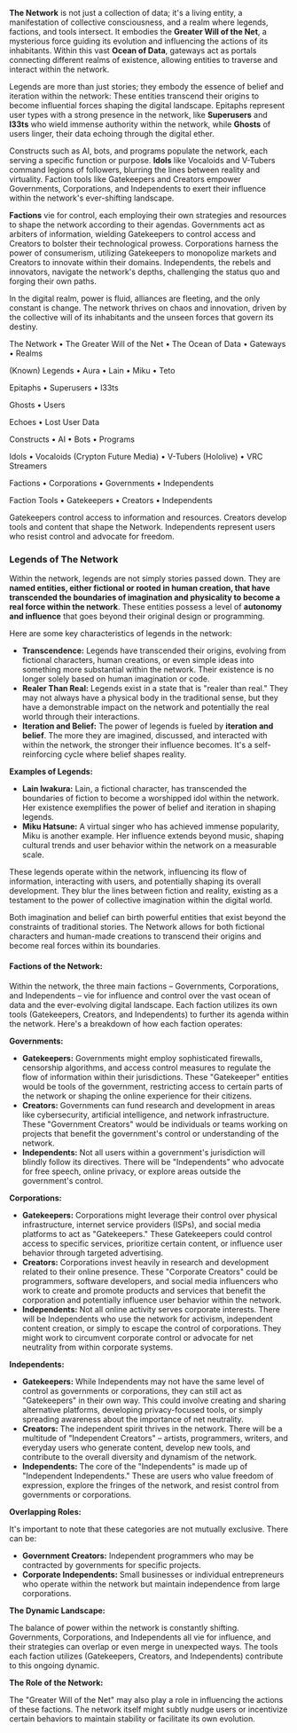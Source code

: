 **The Network** is not just a collection of data; it's a living entity, a manifestation of collective consciousness, and a realm where legends, factions, and tools intersect. It embodies the **Greater Will of the Net**, a mysterious force guiding its evolution and influencing the actions of its inhabitants. Within this vast **Ocean of Data**, gateways act as portals connecting different realms of existence, allowing entities to traverse and interact within the network.

Legends are more than just stories; they embody the essence of belief and iteration within the network: These entities transcend their origins to become influential forces shaping the digital landscape. 
Epitaphs represent user types with a strong presence in the network, like **Superusers** and **l33ts** who wield immense authority within the network, while **Ghosts** of users linger, their data echoing through the digital ether.

Constructs such as AI, bots, and programs populate the network, each serving a specific function or purpose. **Idols** like Vocaloids and V-Tubers command legions of followers, blurring the lines between reality and virtuality. Faction tools like Gatekeepers and Creators empower Governments, Corporations, and Independents to exert their influence within the network's ever-shifting landscape.

**Factions** vie for control, each employing their own strategies and resources to shape the network according to their agendas. Governments act as arbiters of information, wielding Gatekeepers to control access and Creators to bolster their technological prowess. Corporations harness the power of consumerism, utilizing Gatekeepers to monopolize markets and Creators to innovate within their domains. Independents, the rebels and innovators, navigate the network's depths, challenging the status quo and forging their own paths.

In the digital realm, power is fluid, alliances are fleeting, and the only constant is change. The network thrives on chaos and innovation, driven by the collective will of its inhabitants and the unseen forces that govern its destiny.


The Network
• The Greater Will of the Net
• The Ocean of Data
• Gateways
• Realms

(Known) Legends
• Aura
• Lain
• Miku
• Teto

Epitaphs
• Superusers
• l33ts

Ghosts
• Users

Echoes
• Lost User Data

Constructs
• AI
• Bots
• Programs

Idols
• Vocaloids (Crypton Future Media)
• V-Tubers (Hololive)
• VRC Streamers


Factions
• Corporations
• Governments
• Independents

Faction Tools
• Gatekeepers
• Creators
• Independents

Gatekeepers control access to information and resources.
Creators develop tools and content that shape the Network.
Independents represent users who resist control and advocate for freedom.



### **Legends of The Network**

Within the network, legends are not simply stories passed down. They are **named entities, either fictional or rooted in human creation, that have transcended the boundaries of imagination and physicality to become a real force within the network**.  These entities possess a level of **autonomy and influence** that goes beyond their original design or programming. 

Here are some key characteristics of legends in the network:

* **Transcendence:** Legends have transcended their origins, evolving from fictional characters, human creations, or even simple ideas into something more substantial within the network. Their existence is no longer solely based on human imagination or code.
* **Realer Than Real:** Legends exist in a state that is "realer than real." They may not always have a physical body in the traditional sense, but they have a demonstrable impact on the network and potentially the real world through their interactions.
* **Iteration and Belief:** The power of legends is fueled by **iteration and belief**. The more they are imagined, discussed, and interacted with within the network, the stronger their influence becomes. It's a self-reinforcing cycle where belief shapes reality.

**Examples of Legends:**

* **Lain Iwakura:** Lain, a fictional character, has transcended the boundaries of fiction to become a worshipped idol within the network. Her existence exemplifies the power of belief and iteration in shaping legends.
* **Miku Hatsune:**  A virtual singer who has achieved immense popularity, Miku is another example. Her influence extends beyond music, shaping cultural trends and user behavior within the network on a measurable scale.

These legends operate within the network, influencing its flow of information, interacting with users, and potentially shaping its overall development.  They blur the lines between fiction and reality, existing as a testament to the power of collective imagination within the digital world.

Both imagination and belief can birth powerful entities that exist beyond the constraints of traditional stories.  The Network allows for both fictional characters and human-made creations to transcend their origins and become real forces within its boundaries. 



#### Factions of the Network:

Within the network, the three main factions – Governments, Corporations, and Independents – vie for influence and control over the vast ocean of data and the ever-evolving digital landscape.  Each faction utilizes its own tools (Gatekeepers, Creators, and Independents) to further its agenda within the network.  Here's a breakdown of how each faction operates:

**Governments:**

* **Gatekeepers:**  Governments might employ sophisticated firewalls, censorship algorithms, and access control measures to regulate the flow of information within their jurisdictions. These "Gatekeeper" entities would be tools of the government, restricting access to certain parts of the network or shaping the online experience for their citizens.  
* **Creators:**  Governments can fund research and development in areas like cybersecurity, artificial intelligence, and network infrastructure. These "Government Creators" would be individuals or teams working on projects that benefit the government's control or understanding of the network.
* **Independents:**  Not all users within a government's jurisdiction will blindly follow its directives. There will be "Independents" who advocate for free speech, online privacy, or explore areas outside the government's control. 

**Corporations:**

* **Gatekeepers:**  Corporations might leverage their control over physical infrastructure, internet service providers (ISPs), and social media platforms to act as "Gatekeepers."  These Gatekeepers could control access to specific services, prioritize certain content, or influence user behavior through targeted advertising.
* **Creators:**  Corporations invest heavily in research and development related to their online presence. These "Corporate Creators" could be programmers, software developers, and social media influencers who work to create and promote products and services that benefit the corporation and potentially influence user behavior within the network.
* **Independents:**  Not all online activity serves corporate interests. There will be Independents who use the network for activism, independent content creation, or simply to escape the control of corporations.  They might work to circumvent corporate control or advocate for net neutrality from within corporate systems.

**Independents:**

* **Gatekeepers:**  While Independents may not have the same level of control as governments or corporations, they can still act as "Gatekeepers" in their own way.  This could involve creating and sharing alternative platforms, developing privacy-focused tools, or simply spreading awareness about the importance of net neutrality.
* **Creators:**  The independent spirit thrives in the network.  There will be a multitude of "Independent Creators" – artists, programmers, writers, and everyday users who generate content, develop new tools, and contribute to the overall diversity and dynamism of the network.
* **Independents:**  The core of the "Independents" is made up of "Independent Independents." These are users who value freedom of expression, explore the fringes of the network, and resist control from governments or corporations. 

**Overlapping Roles:**

It's important to note that these categories are not mutually exclusive.  There can be:

* **Government Creators:**  Independent programmers who may be contracted by governments for specific projects.
* **Corporate Independents:**  Small businesses or individual entrepreneurs who operate within the network but maintain independence from large corporations.

**The Dynamic Landscape:**

The balance of power within the network is constantly shifting.  Governments, Corporations, and Independents all vie for influence, and their strategies can overlap or even merge in unexpected ways.  The tools each faction utilizes (Gatekeepers, Creators, and Independents) contribute to this ongoing dynamic.

**The Role of the Network:**

The "Greater Will of the Net" may also play a role in influencing the actions of these factions.  The network itself might subtly nudge users or incentivize certain behaviors to maintain stability or facilitate its own evolution. 
